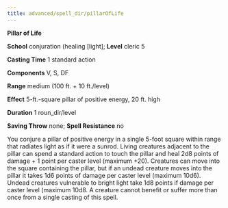 ```yaml
---
title: advanced/spell_dir/pillarOfLife
---
```

 **Pillar of Life**

**School** conjuration (healing [light]; **Level** cleric 5

**Casting Time** 1 standard action

**Components** V, S, DF

**Range** medium (100 ft. + 10 ft./level)

**Effect** 5-ft.-square pillar of positive energy, 20 ft. high

**Duration** 1 roun_dir/level

**Saving Throw** none; **Spell Resistance** no

You conjure a pillar of positive energy in a single 5-foot square within range that radiates light as if it were a sunrod. Living creatures adjacent to the pillar can spend a standard action to touch the pillar and heal 2d8 points of damage + 1 point per caster level (maximum +20). Creatures can move into the square containing the pillar, but if an undead creature moves into the pillar it takes 1d6 points of damage per caster level (maximum 10d6). Undead creatures vulnerable to bright light take 1d8 points if damage per caster level (maximum 10d8. A creature cannot benefit or suffer more than once from a single casting of this spell.

